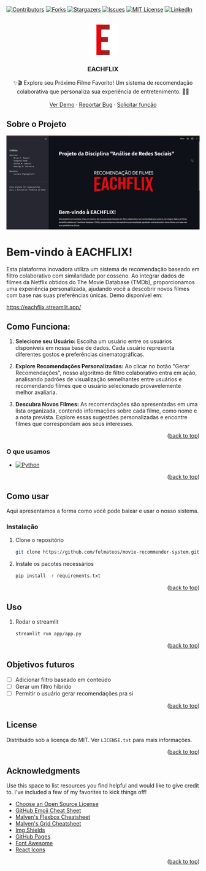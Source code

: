 <!-- Improved compatibility of back to top link: See: https://github.com/othneildrew/Best-README-Template/pull/73 -->
<a name="readme-top"></a>
<!--
*** Thanks for checking out the Best-README-Template. If you have a suggestion
*** that would make this better, please fork the repo and create a pull request
*** or simply open an issue with the tag "enhancement".
*** Don't forget to give the project a star!
*** Thanks again! Now go create something AMAZING! :D
-->



<!-- PROJECT SHIELDS -->
<!--
*** I'm using markdown "reference style" links for readability.
*** Reference links are enclosed in brackets [ ] instead of parentheses ( ).
*** See the bottom of this document for the declaration of the reference variables
*** for contributors-url, forks-url, etc. This is an optional, concise syntax you may use.
*** https://www.markdownguide.org/basic-syntax/#reference-style-links
-->
[![Contributors][contributors-shield]][contributors-url]
[![Forks][forks-shield]][forks-url]
[![Stargazers][stars-shield]][stars-url]
[![Issues][issues-shield]][issues-url]
[![MIT License][license-shield]][license-url]
[![LinkedIn][linkedin-shield]][linkedin-url]



<!-- PROJECT LOGO -->
<br />
<div align="center">
  <a href="https://github.com/othneildrew/Best-README-Template">
    <img src="assets/icon.png" alt="Logo" width="80" height="80">
  </a>

  <h3 align="center">EACHFLIX</h3>

  <p align="center">
    ✨🎬 Explore seu Próximo Filme Favorito! Um sistema de recomendação colaborativa que personaliza sua experiência de entretenimento. 🍿✨
    <br />
    <br />
    <a href="https://eachflix.streamlit.app/">Ver Demo</a>
    ·
    <a href="https://github.com/felmateos/movie-recommender-system/issues">Reportar Bug</a>
    ·
    <a href="https://github.com/felmateos/movie-recommender-system/issues">Solicitar função</a>
  </p>
</div>

<!-- ABOUT THE PROJECT -->
## Sobre o Projeto

[![Product Name Screen Shot][product-screenshot]](assets/home_screen.png)

# Bem-vindo à EACHFLIX!

Esta plataforma inovadora utiliza um sistema de recomendação baseado em filtro colaborativo com similaridade por cosseno. Ao integrar dados de filmes da Netflix obtidos do The Movie Database (TMDb), proporcionamos uma experiência personalizada, ajudando você a descobrir novos filmes com base nas suas preferências únicas. Demo disponível em:

<a href="https://eachflix.streamlit.app/">https://eachflix.streamlit.app/</a>

## Como Funciona:

1. **Selecione seu Usuário:** Escolha um usuário entre os usuários disponíveis em nossa base de dados. Cada usuário representa diferentes gostos e preferências cinematográficas.

2. **Explore Recomendações Personalizadas:** Ao clicar no botão "Gerar Recomendações", nosso algoritmo de filtro colaborativo entra em ação, analisando padrões de visualização semelhantes entre usuários e recomendando filmes que o usuário selecionado provavelemente melhor avaliaria.

3. **Descubra Novos Filmes:** As recomendações são apresentadas em uma lista organizada, contendo informações sobre cada filme, como nome e a nota prevista. Explore essas sugestões personalizadas e encontre filmes que correspondam aos seus interesses.

<p align="right">(<a href="#readme-top">back to top</a>)</p>

### O que usamos

* [![Python][Python]][React-url]


<p align="right">(<a href="#readme-top">back to top</a>)</p>



<!-- GETTING STARTED -->
## Como usar

Aqui apresentamos a forma como você pode baixar e usar o nosso sistema.

### Instalação

1. Clone o repositório
   ```sh
   git clone https://github.com/felmateos/movie-recommender-system.git
   ```
3. Instale os pacotes necessários
   ```sh
   pip install -r requirements.txt
   ```

<p align="right">(<a href="#readme-top">back to top</a>)</p>


<!-- USAGE EXAMPLES -->
## Uso

1. Rodar o streamlit
   ```sh
   streamlit run app/app.py
   ```

<p align="right">(<a href="#readme-top">back to top</a>)</p>


<!-- ROADMAP -->
## Objetivos futuros

- [ ] Adicionar filtro baseado em conteúdo
- [ ] Gerar um filtro hibrido
- [ ] Permitir o usuário gerar recomendações pra si

<p align="right">(<a href="#readme-top">back to top</a>)</p>

<!-- LICENSE -->
## License

Distribuido sob a licença do MIT. Ver `LICENSE.txt` para mais informações.

<p align="right">(<a href="#readme-top">back to top</a>)</p>

<!-- ACKNOWLEDGMENTS -->
## Acknowledgments

Use this space to list resources you find helpful and would like to give credit to. I've included a few of my favorites to kick things off!

* [Choose an Open Source License](https://choosealicense.com)
* [GitHub Emoji Cheat Sheet](https://www.webpagefx.com/tools/emoji-cheat-sheet)
* [Malven's Flexbox Cheatsheet](https://flexbox.malven.co/)
* [Malven's Grid Cheatsheet](https://grid.malven.co/)
* [Img Shields](https://shields.io)
* [GitHub Pages](https://pages.github.com)
* [Font Awesome](https://fontawesome.com)
* [React Icons](https://react-icons.github.io/react-icons/search)

<p align="right">(<a href="#readme-top">back to top</a>)</p>

<!-- MARKDOWN LINKS & IMAGES -->
<!-- https://www.markdownguide.org/basic-syntax/#reference-style-links -->
[contributors-shield]: https://img.shields.io/github/contributors/felmateos/movie-recommender-systems.svg?style=for-the-badge
[contributors-url]: https://github.com/felmateos/movie-recommender-system/graphs/contributors
[forks-shield]: https://img.shields.io/github/forks/felmateos/movie-recommender-system.svg?style=for-the-badge
[forks-url]: https://github.com/felmateos/movie-recommender-system/network/members
[stars-shield]: https://img.shields.io/github/stars/felmateos/movie-recommender-system.svg?style=for-the-badge
[stars-url]: https://github.com/felmateos/movie-recommender-system/stargazers
[issues-shield]: https://img.shields.io/github/issues/felmateos/movie-recommender-system.svg?style=for-the-badge
[issues-url]: https://github.com/felmateos/movie-recommender-system/issues
[license-shield]: https://img.shields.io/github/license/felmateos/movie-recommender-system.svg?style=for-the-badge
[license-url]: https://github.com/felmateos/movie-recommender-system/blob/master/LICENSE.txt
[linkedin-shield]: https://img.shields.io/badge/-LinkedIn-black.svg?style=for-the-badge&logo=linkedin&colorB=555
[linkedin-url]: https://linkedin.com/
[product-screenshot]: assets/home_screen.png
[Next-url]: https://nextjs.org/
[Python]: https://img.shields.io/badge/python-20232A?style=for-the-badge&logo=python&logoColor=61DAFB
[React-url]: https://reactjs.org/
[Vue.js]: https://img.shields.io/badge/Vue.js-35495E?style=for-the-badge&logo=vuedotjs&logoColor=4FC08D
[Vue-url]: https://vuejs.org/
[Angular.io]: https://img.shields.io/badge/Angular-DD0031?style=for-the-badge&logo=angular&logoColor=white
[Angular-url]: https://angular.io/
[Svelte.dev]: https://img.shields.io/badge/Svelte-4A4A55?style=for-the-badge&logo=svelte&logoColor=FF3E00
[Svelte-url]: https://svelte.dev/
[Laravel.com]: https://img.shields.io/badge/Laravel-FF2D20?style=for-the-badge&logo=laravel&logoColor=white
[Laravel-url]: https://laravel.com
[Bootstrap.com]: https://img.shields.io/badge/Bootstrap-563D7C?style=for-the-badge&logo=bootstrap&logoColor=white
[Bootstrap-url]: https://getbootstrap.com
[JQuery.com]: https://img.shields.io/badge/jQuery-0769AD?style=for-the-badge&logo=jquery&logoColor=white
[JQuery-url]: https://jquery.com 
